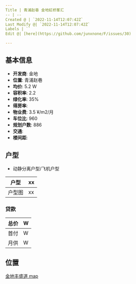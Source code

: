 ```yaml
---
Title | 青浦赵巷 金地虹桥峯汇
-- | --
Created @ | `2022-11-14T12:07:42Z`
Last Modify @| `2022-11-14T12:07:42Z`
Labels | ``
Edit @| [here](https://github.com/junxnone/F/issues/30)

---
```

## 基本信息

- **开发商**: 金地
- **位置**:  青浦赵巷
- **均价**:  5.2 W
- **容积率**:  2.2
- **绿化率**: 35%
- **得房率**: 
- **物业费**:  3.5 ¥/m2/月
- **车位比**: 960
- **规划户数**: 886
- **交通**:  
- **楼间距**: 

## 户型

- 动静分离户型/飞机户型

户型 | xx
-- | --
户型图 | xx


### 贷款

总价 |  W
-- | --
首付 |  W
月供 | W


## 位置

[金地丰盛道 map](https://junxnone.github.io/fmap/fsd ':include :type=iframe width=100% height=1200px')
